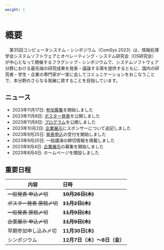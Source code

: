 ```yaml
---
weight: 1
---
```

# 概要

　第35回コンピュータシステム・シンポジウム（ComSys 2023）は、情報処理学会システムソフトウェアとオペレーティング・システム研究会（OS研究会）が中心となって開催するフラグシップ・シンポジウムで、システムソフトウェア分野における最先端の研究成果を発表・議論する場を提供するともに、国内の研究者・学生・企業の専門家が一堂に会してコミュニケーションをおこなうことで、本分野のさらなる発展に資することを目指しています。

## ニュース

- 2023年11月17日: [参加募集](#registration)を開始しました
- 2023年11月8日: [ポスター発表](#poster)を公開しました
- 2023年11月8日: [プログラム](#program)を公開しました
- 2023年10月2日: [企業展示](#exhibition)にスポンサーについて追記しました
- 2023年9月25日: [発表申込](#cfp)の受付を開始しました
- 2023年9月20日: 一般講演の締切情報を掲載しました
- 2023年8月4日: [企業展示](#exhibition)の募集を開始しました
- 2023年8月4日: ホームページを開設しました

## 重要日程

|内容|日時|
|---|:---|
| ~~一般発表 申込〆切~~ | ~~**10月26日(木)**~~ |
| ~~ポスター発表 原稿〆切~~ | ~~**11月2日(木)**~~  |
| ~~一般発表 原稿〆切~~ | ~~**11月9日(木)**~~  |
| ~~企業展示 申込〆切~~ | ~~**11月9日(木)**~~  |
| 早期参加申し込み〆切 | **11月30日(木)**  |
| シンポジウム | **12月7日（木）〜8日（金）**  |
